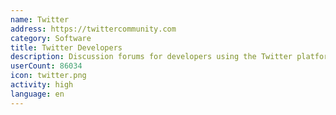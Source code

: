 ```yaml
---
name: Twitter
address: https://twittercommunity.com
category: Software
title: Twitter Developers
description: Discussion forums for developers using the Twitter platform and APIs
userCount: 86034
icon: twitter.png
activity: high
language: en
---
```

